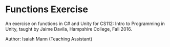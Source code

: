 # Functions Exercise

An exercise on functions in C# and Unity for CS112: Intro to Programming in Unity, taught by Jaime Davila, Hampshire College, Fall 2016.

Author: Isaiah Mann (Teaching Assistant)
